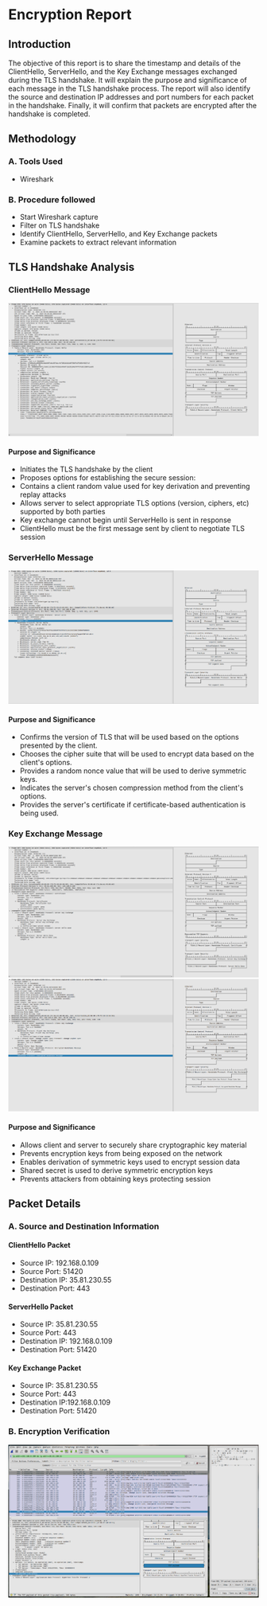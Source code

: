 # Encryption Report

## Introduction

The objective of this report is to share the timestamp and details of the ClientHello, ServerHello, and the Key Exchange messages exchanged during the TLS handshake. It will explain the purpose and significance of each message in the TLS handshake process. The report will also identify the source and destination IP addresses and port numbers for each packet in the handshake. Finally, it will confirm that packets are encrypted after the handshake is completed.

## Methodology

### A. Tools Used

- Wireshark

### B. Procedure followed

- Start Wireshark capture
- Filter on TLS handshake
- Identify ClientHello, ServerHello, and Key Exchange packets
- Examine packets to extract relevant information

## TLS Handshake Analysis

### ClientHello Message

![Client Hello screenshot](../../imgs/clienthello.png)

#### Purpose and Significance

- Initiates the TLS handshake by the client
- Proposes options for establishing the secure session:
- Contains a client random value used for key derivation and preventing replay attacks
- Allows server to select appropriate TLS options (version, ciphers, etc) supported by both parties
- Key exchange cannot begin until ServerHello is sent in response
- ClientHello must be the first message sent by client to negotiate TLS session

### ServerHello Message

![Server Hello screenshot](../../imgs/serverhello.png)

#### Purpose and Significance

- Confirms the version of TLS that will be used based on the options presented by the client.
- Chooses the cipher suite that will be used to encrypt data based on the client's options.
- Provides a random nonce value that will be used to derive symmetric keys.
- Indicates the server's chosen compression method from the client's options.
- Provides the server's certificate if certificate-based authentication is being used.

### Key Exchange Message

![Sever key exchange screenshot](../../imgs/serverkeyexchange.png)
![Client key exchange screenshot](../../imgs/clientkeyexchange.png)

#### Purpose and Significance

- Allows client and server to securely share cryptographic key material
- Prevents encryption keys from being exposed on the network
- Enables derivation of symmetric keys used to encrypt session data
- Shared secret is used to derive symmetric encryption keys
- Prevents attackers from obtaining keys protecting session

## Packet Details

### A. Source and Destination Information

#### ClientHello Packet

- Source IP: 192.168.0.109
- Source Port: 51420
- Destination IP: 35.81.230.55
- Destination Port: 443

#### ServerHello Packet

- Source IP: 35.81.230.55
- Source Port: 443
- Destination IP: 192.168.0.109
- Destination Port: 51420

#### Key Exchange Packet

- Source IP: 35.81.230.55
- Source Port: 443
- Destination IP:192.168.0.109
- Destination Port: 51420

### B. Encryption Verification

![Screenshot to confirm that packets are encrypted after the handshake.](../../imgs/confirmencryption_000.png)
